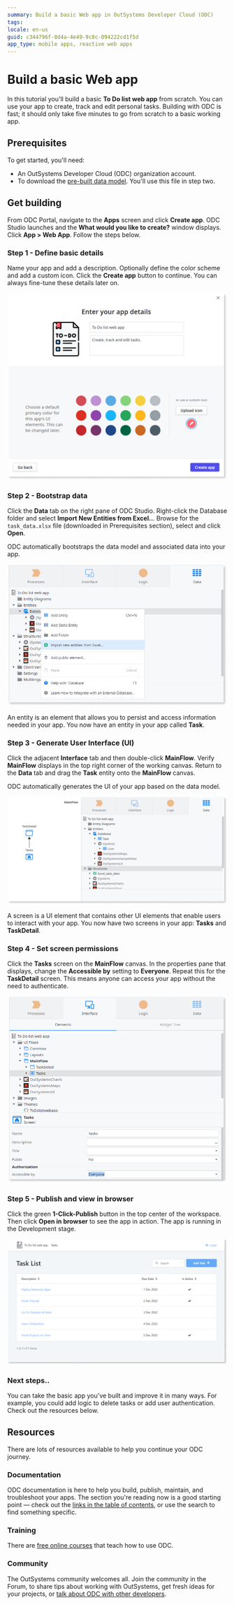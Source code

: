```yaml
---
summary: Build a basic Web app in OutSystems Developer Cloud (ODC)
tags: 
locale: en-us
guid: c344796f-8d4a-4e49-9c8c-094222cd1f5d
app_type: mobile apps, reactive web apps
---
```


# Build a basic Web app

In this tutorial you'll build a basic **To Do list web app** from scratch. You can use your app to create, track and edit personal tasks. Building with ODC is fast; it should only take five minutes to go from scratch to a basic working app. 

## Prerequisites

To get started, you'll need:

* An OutSystems Developer Cloud (ODC) organization account.
* To download the [pre-built data model](images/task_data.xlsx). You'll use this file in step two.

## Get building

From ODC Portal, navigate to the **Apps** screen and click **Create app**. ODC Studio launches and the **What would you like to create?** window displays. Click **App > Web App**. Follow the steps below. 

### Step 1 - Define basic details

Name your app and add a description. Optionally define the color scheme and add a custom icon. Click the **Create app** button to continue. You can always fine-tune these details later on.

![](images/enter-app-details-ss.png)

### Step 2 - Bootstrap data 

Click the **Data** tab on the right pane of ODC Studio. Right-click the Database folder and select **Import New Entities from Excel..**. Browse for the `task_data.xlsx` file (downloaded in Prerequisites section), select and click **Open**.

<div class="info" markdown="1">

 ODC automatically bootstraps the data model and associated data into your app.

</div>

![](images/import-from-excel-ss.png)

An entity is an element that allows you to persist and access information needed in your app. You now have an entity in your app called **Task**.

### Step 3 - Generate User Interface (UI)

Click the adjacent **Interface** tab and then double-click **MainFlow**. Verify **MainFlow** displays in the top right corner of the working canvas. Return to the **Data** tab and drag the **Task** entity onto the **MainFlow** canvas.

<div class="info" markdown="1">

ODC automatically generates the UI of your app based on the data model.

</div>

![](images/generate-ui-ss.png)

A screen is a UI element that contains other UI elements that enable users to interact with your app. You now have two screens in your app: **Tasks** and **TaskDetail**.

### Step 4 - Set screen permissions

Click the **Tasks** screen on the **MainFlow** canvas. In the properties pane that displays, change the **Accessible by** setting to **Everyone**. Repeat this for the **TaskDetail** screen. This means anyone can access your app without the need to authenticate.

![](images/change-authorization-ss.png)

### Step 5 - Publish and view in browser

Click the green **1-Click-Publish** button in the top center of the workspace. Then click **Open in browser** to see the app in action. The app is running in the Development stage.

![](images/tasks-list-app-in-browser.png)


### Next steps.. 

You can take the basic app you've built and improve it in many ways. For example, you could add logic to delete tasks or add user authentication. Check out the resources below.

## Resources

There are lots of resources available to help you continue your ODC journey.

### Documentation

ODC documentation is here to help you build, publish, maintain, and troubleshoot your apps. The section you're reading now is a good starting point — check out the [links in the table of contents](https://success.outsystems.com/Documentation/outsystems-developer-cloud), or use the search to find something specific.

### Training

There are [free online courses](https://www.outsystems.com/training/courses/206/from-o11-to-outsystems-developer-cloud/) that teach how to use ODC.

### Community

The OutSystems community welcomes all. Join the community in the Forum, to share tips about working with OutSystems, get fresh ideas for your projects, or [talk about ODC with other developers](https://www.outsystems.com/forums/tag/6904/odc).
